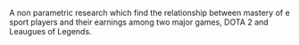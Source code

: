 A non parametric research which find the relationship between mastery of e sport  players and their earnings among two major games, DOTA 2 and Leaugues of Legends.
